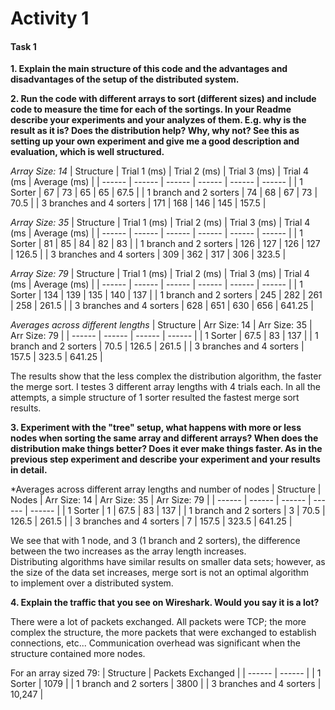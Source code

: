 # Activity 1

#### Task 1

**1. Explain the main structure of this code and the advantages and disadvantages of the setup of the distributed system.**
  
**2. Run the code with different arrays to sort (different sizes) and include code to measure the time for each of the sortings.  In your Readme describe your experiments and your analyzes of them. E.g. why is the result as it is?  Does the distribution help? Why, why not? See this as setting up your own experiment and give me a good description and evaluation, which is well structured.**

*Array Size: 14* 
| Structure | Trial 1 (ms) | Trial 2 (ms) | Trial 3 (ms) | Trial 4 (ms | Average (ms) |
| ------ | ------ | ------ | ------ | ------ | ------ |
| 1 Sorter | 67 | 73 | 65 | 65 | 67.5 | 
| 1 branch and 2 sorters | 74 | 68 | 67 | 73 | 70.5 |
| 3 branches and 4 sorters | 171 | 168 | 146 | 145 | 157.5 |

*Array Size: 35* 
| Structure | Trial 1 (ms) | Trial 2 (ms) | Trial 3 (ms) | Trial 4 (ms | Average (ms) |
| ------ | ------ | ------ | ------ | ------ | ------ |
| 1 Sorter | 81 | 85 | 84  | 82  | 83 | 
| 1 branch and 2 sorters | 126 | 127 | 126 | 127  | 126.5 |
| 3 branches and 4 sorters | 309 | 362 | 317 | 306 | 323.5 |

*Array Size: 79* 
| Structure | Trial 1 (ms) | Trial 2 (ms) | Trial 3 (ms) | Trial 4 (ms | Average (ms) |
| ------ | ------ | ------ | ------ | ------ | ------ |
| 1 Sorter | 134 | 139 | 135 | 140 | 137 | 
| 1 branch and 2 sorters | 245 | 282 | 261 | 258 | 261.5 |
| 3 branches and 4 sorters | 628 | 651 | 630 | 656 | 641.25 |

*Averages across different lengths*
| Structure | Arr Size: 14 | Arr Size: 35 | Arr Size: 79 |
| ------ | ------ | ------ | ------ |
| 1 Sorter | 67.5 | 83 | 137 | 
| 1 branch and 2 sorters | 70.5 | 126.5 | 261.5 |
| 3 branches and 4 sorters | 157.5 | 323.5 | 641.25 |

The results show that the less complex the distribution algorithm, the faster the merge sort.  I testes 3 different array lengths with 4 trials each. In all the attempts, a simple structure of 1 sorter resulted the fastest merge sort results.

**3. Experiment with the "tree" setup, what happens with more or less nodes when sorting the same array and different arrays?  When does the distribution make things better? Does it ever make things faster. As in the previous step experiment and describe your experiment and your results in detail.**

*Averages across different array lengths and number of nodes
| Structure | Nodes | Arr Size: 14 | Arr Size: 35 | Arr Size: 79 |
| ------ | ------ | ------ | ------ | ------ |
| 1 Sorter | 1 | 67.5 | 83 | 137 | 
| 1 branch and 2 sorters | 3 | 70.5 | 126.5 | 261.5 |
| 3 branches and 4 sorters | 7 | 157.5 | 323.5 | 641.25 |

We see that with 1 node, and 3 (1 branch and 2 sorters), the difference between the two increases as the array length increases.  
Distributing algorithms have similar results on smaller data sets; however, as the size of the data set increases, merge sort is not an optimal algorithm  
to implement over a distributed system.

**4. Explain the traffic that you see on Wireshark. Would you say it is a lot?**

There were a lot of packets exchanged. All packets were TCP; the more complex the structure, the more packets that were exchanged to establish connections, etc... Communication overhead was significant when the structure contained more nodes.

For an array sized 79:
| Structure | Packets Exchanged |
| ------ | ------ |
| 1 Sorter | 1079 |
| 1 branch and 2 sorters | 3800 |
| 3 branches and 4 sorters | 10,247 | 


